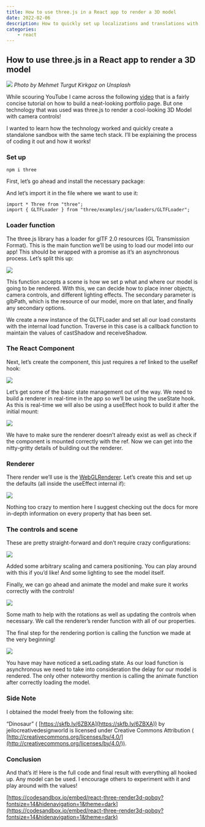 ```yaml
---
title: How to use three.js in a React app to render a 3D model
date: 2022-02-06
description: How to quickly set up localizations and translations with react-i18next and i18next framework in a React web application using hooks.
categories:
    - react
---
```


## How to use three.js in a React app to render a 3D model

![](https://cdn.hashnode.com/res/hashnode/image/upload/v1644176957809/ZG0SuMgr5.jpeg)
_Photo by Mehmet Turgut Kirkgoz on Unsplash_

While scouring YouTube I came across the following [video](https://www.youtube.com/watch?v=bSMZgXzC9AA) that is a fairly concise tutorial on how to build a neat-looking portfolio page. But one technology that was used was three.js to render a cool-looking 3D Model with camera controls!

I wanted to learn how the technology worked and quickly create a standalone sandbox with the same tech stack. I’ll be explaining the process of coding it out and how it works!

### Set up

```
npm i three
```

First, let’s go ahead and install the necessary package:

And let’s import it in the file where we want to use it:

```
import * Three from "three";
import { GLTFLoader } from "three/examples/jsm/loaders/GLTFLoader";
```

### Loader function

The three.js library has a loader for glTF 2.0 resources (GL Transmission Format). This is the main function we’ll be using to load our model into our app! This should be wrapped with a promise as it’s an asynchronous process. Let’s split this up:

![](https://cdn.hashnode.com/res/hashnode/image/upload/v1644176959380/tNxVpeCE0.png)

This function accepts a scene is how we set p what and where our model is going to be rendered. With this, we can decide how to place inner objects, camera controls, and different lighting effects. The secondary parameter is glbPath, which is the resource of our model, more on that later, and finally any secondary options.

We create a new instance of the GLTFLoader and set all our load constants with the internal load function. Traverse in this case is a callback function to maintain the values of castShadow and receiveShadow.

### The React Component

Next, let’s create the component, this just requires a ref linked to the useRef hook:

![](https://cdn.hashnode.com/res/hashnode/image/upload/v1644176960810/plaeIF6sR.png)

Let’s get some of the basic state management out of the way. We need to build a renderer in real-time in the app so we’ll be using the useState hook. As this is real-time we will also be using a useEffect hook to build it after the initial mount:

![](https://cdn.hashnode.com/res/hashnode/image/upload/v1644176962515/-sdgFOddy.png)

We have to make sure the renderer doesn’t already exist as well as check if the component is mounted correctly with the ref. Now we can get into the nitty-gritty details of building out the renderer.

### Renderer

There render we’ll use is the [WebGLRenderer](https://threejs.org/docs/#api/en/renderers/WebGLRenderer). Let’s create this and set up the defaults (all inside the useEffect internal if):

![](https://cdn.hashnode.com/res/hashnode/image/upload/v1644176963949/Gj4VC08_D.png)

Nothing too crazy to mention here I suggest checking out the docs for more in-depth information on every property that has been set.

### The controls and scene

These are pretty straight-forward and don’t require crazy configurations:

![](https://cdn.hashnode.com/res/hashnode/image/upload/v1644176965911/AjIO8_XuF.png)

Added some arbitrary scaling and camera positioning. You can play around with this if you’d like! And some lighting to see the model itself.

Finally, we can go ahead and animate the model and make sure it works correctly with the controls!

![](https://cdn.hashnode.com/res/hashnode/image/upload/v1644176967843/Bfw3YCoKO.png)

Some math to help with the rotations as well as updating the controls when necessary. We call the renderer’s render function with all of our properties.

The final step for the rendering portion is calling the function we made at the very beginning!

![](https://cdn.hashnode.com/res/hashnode/image/upload/v1644176969738/bLSTOJO0u.png)

You have may have noticed a setLoading state. As our load function is asynchronous we need to take into consideration the delay for our model is rendered. The only other noteworthy mention is calling the animate function after correctly loading the model.

### Side Note

I obtained the model freely from the following site:

“Dinosaur” ( [https://skfb.ly/6ZBXA](https://skfb.ly/6ZBXA)) by jeilocreativedesignworld is licensed under Creative Commons Attribution ( [http://creativecommons.org/licenses/by/4.0/](http://creativecommons.org/licenses/by/4.0/)).

### Conclusion

And that’s it! Here is the full code and final result with everything all hooked up. Any model can be used. I encourage others to experiment with it and play around with the values!

[https://codesandbox.io/embed/react-three-render3d-qobqy?fontsize=14&hidenavigation=1&theme=dark](https://codesandbox.io/embed/react-three-render3d-qobqy?fontsize=14&hidenavigation=1&theme=dark)
